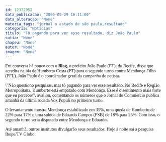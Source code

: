 ```yaml
---
id: 12372952
data_publicacao: "2006-09-29 16:11:00"
data_alteracao: "None"
materia_tags: "jornal o estado de são paulo,resultado"
categoria: "Notícias"
titulo: "Tô pagando para ver esse resultado, diz João Paulo"
sutia: "None"
chapeu: "None"
autor: "None"
imagem: "None"
---
```

<p><P><FONT face=Verdana>Em conversa há pouco com o <STRONG>Blog</STRONG>, o prefeito João Paulo (PT), do Recife, disse que acredita na ida de Humberto Costa (PT) para o segundo turno contra Mendonça Filho (PFL). João Paulo é o coordenador geral da campanha do petista.</FONT></P></p>
<p><P><FONT face=Verdana>\"Não questiono pesquisas, mas tô pagando para ver esse resultado. No Recife e Região Metropolitana, Humberto está empatado com Mendonça. Esse é o sentimento mais forte que eu percebo\", avaliou, comentando os números que o Jornal do Commercio publica amanhã da última rodada Vox Populi no primeiro turno.</FONT></P></p>
<p><P><FONT face=Verdana>O levantamento mostra Mendonça estabilizado em 35%, uma queda de Humberto de 22% para 17% e uma subida de Eduardo Campos (PSB) de 18% para 25%. Com isso, o segundo turno seria disputado entre Mendonça e Eduardo.</FONT></P></p>
<p><P><FONT face=Verdana>Até amanhã, outros institutos divulgarão seus resultados. Hoje à noite sai a pesquisa Ibope/TV Globo.</FONT></P> </p>

